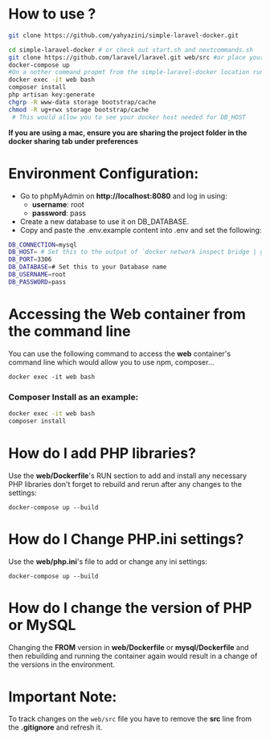# How to use ?

```bash
git clone https://github.com/yahyazini/simple-laravel-docker.git

cd simple-laravel-docker # or check out start.sh and nextcommands.sh
git clone https://github.com/laravel/laravel.git web/src #or place your laravel app inside web/src
docker-compose up
#On a nother command propmt from the simple-laravel-docker location run:
docker exec -it web bash
composer install
php artisan key:generate
chgrp -R www-data storage bootstrap/cache
chmod -R ug+rwx storage bootstrap/cache
 # This would allow you to see your docker host needed for DB_HOST
```
**If you are using a mac, ensure you are sharing the project folder in the docker sharing  tab under preferences**

# Environment Configuration:
* Go to phpMyAdmin on **http://localhost:8080** and log in using:
    * **username**: root
    * **password**: pass
* Create a new database to use it on DB_DATABASE.
* Copy and paste the .env.example content into .env and set the following:
```bash
DB_CONNECTION=mysql
DB_HOST= # Set this to the output of `docker network inspect bridge | grep Gateway`
DB_PORT=3306
DB_DATABASE=# Set this to your Database name
DB_USERNAME=root
DB_PASSWORD=pass
```

# Accessing the Web container from the command line
You can use the following command to access the **web** container's command line which would allow you to use npm, composer...

`docker exec -it web bash`
### Composer Install as an example:

```bash
docker exec -it web bash
composer install
```

# How do I add PHP libraries?
Use the **web/Dockerfile**'s RUN section to add and install any necessary PHP libraries
don't forget to rebuild and rerun after any changes to the settings:

`docker-compose up --build`

# How do I Change PHP.ini settings?
Use the **web/php.ini**'s file to add or change any ini settings:

`docker-compose up --build`

# How do I change the version of PHP or MySQL
Changing the **FROM** version in **web/Dockerfile** or **mysql/Dockerfile** and then rebuilding and running the container again would result in a change of the versions in the environment.

# Important Note:
To track changes on the `web/src` file you have to remove the **src** line from the **.gitignore** and refresh it.
